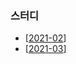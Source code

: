 ### 스터디

- [[2021-02]]
- [[2021-03]]

[2021-02]: ./study/2021-02.md "2021-02"
[2021-03]: ./study/2021-03.md "2021-03"
